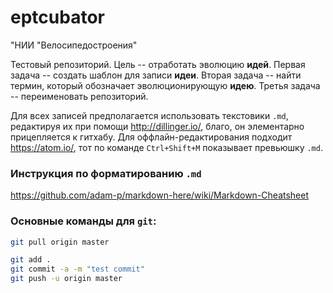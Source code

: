 # eptcubator
"НИИ "Велосипедостроения"

Тестовый репозиторий. Цель -- отработать эволюцию **идей**. Первая задача -- создать шаблон для записи **идеи**. Вторая задача -- найти термин, который обозначает эволюционирующую **идею**. Третья задача -- переименовать репозиторий.

Для всех записей предполагается использовать текстовики `.md`, редактируя их при помощи http://dillinger.io/, благо, он элементарно прицепляется к гитхабу.
Для оффлайн-редактирования подходит https://atom.io/, тот по команде `Ctrl+Shift+M` показывает превьюшку `.md`.


### Инструкция по форматированию `.md`
https://github.com/adam-p/markdown-here/wiki/Markdown-Cheatsheet

### Основные команды для `git`:

```sh
git pull origin master
```

```sh
git add .
git commit -a -m "test commit"
git push -u origin master
```
